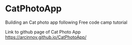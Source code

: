 # CatPhotoApp
Building an Cat photo app following Free code camp tutorial

Link to github page of Cat Photo App
https://arcinnov.github.io/CatPhotoApp/

